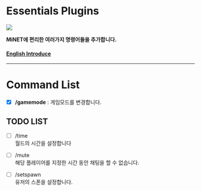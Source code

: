 Essentials Plugins
========

<img src="http://i.imgur.com/fHQg8ZP.jpg" />

__MiNET에 편리한 여러가지 명령어들을 추가합니다.__

#### [English Introduce](https://github.com/PIEA/Essentials/blob/master/README.md#essentials-plugins)


----------

Command List
======
- [x] __/gamemode__ : 게임모드를 변경합니다.

TODO LIST
--
- [ ] /time
<br>월드의 시간을 설정합니다

- [ ] /mute
<br>해당 플레이어를 지정한 시간 동안 채팅을 할 수 없습니다.

- [ ] /setspawn
<br>유저의 스폰을 설정합니다.
